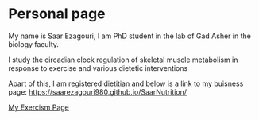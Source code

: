 # Personal page

My name is Saar Ezagouri, I am PhD student in the lab of Gad Asher in the biology faculty.

I study the circadian clock regulation of skeletal muscle metabolism in response to exercise and various dietetic interventions

Apart of this, I am registered dietitian and below is a link to my buisness page:
<a href="https://saarezagouri980.github.io/SaarNutrition"> https://saarezagouri980.github.io/SaarNutrition/ </a>

<a href="https://saarezagouri980.github.io/exercism"> My Exercism Page </a>

